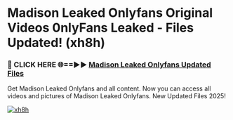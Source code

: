 # Madison Leaked Onlyfans Original Videos 0nlyFans Leaked - Files Updated! (xh8h)

<h3>🔴 CLICK HERE 🌐==►► <a href="https://tinyurl.com/2wckxsce" rel="nofollow">Madison Leaked Onlyfans Updated Files</a></h3>

Get Madison Leaked Onlyfans and all content. Now you can access all videos and pictures of Madison Leaked Onlyfans. New Updated Files 2025!

[![xh8h](https://i.imgur.com/AFduVYN.gif)](https://tinyurl.com/2wckxsce)
